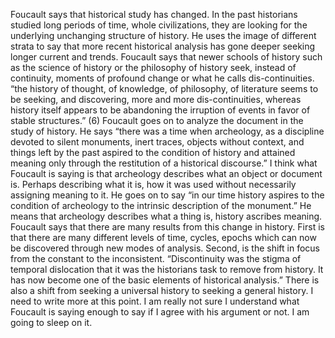 Foucault says that historical study has changed. In the past historians studied long periods of time, whole civilizations, they are looking for the underlying unchanging structure of history. He uses the image of different strata to say that more recent historical analysis has gone deeper seeking longer current and trends. Foucault says that newer schools of history such as the science of history or the philosophy of history seek, instead of continuity, moments of profound change or what he calls dis-continuities. “the history of thought, of knowledge, of philosophy, of literature seems to be seeking, and discovering, more and more dis-continuities, whereas history itself appears to be abandoning the irruption of events in favor of stable structures.” (6)
Foucault goes on to analyze the document in the study of history. He says “there was a time when archeology, as a discipline devoted to silent monuments, inert traces, objects without context, and things left by the past aspired to the condition of history and attained meaning only through the restitution of a historical discourse.” I think what Foucault is saying is that archeology describes what an object or document is. Perhaps describing what it is, how it was used without necessarily assigning meaning to it. He goes on to say “in our time history aspires to the condition of archeology to the intrinsic description of the monument.” He means that archeology describes what a thing is, history ascribes meaning.
Foucault says that there are many results from this change in history. First is that there are many different levels of time, cycles, epochs which can now be discovered through new modes of analysis. Second, is the shift in focus from the constant to the inconsistent. “Discontinuity was the stigma of temporal dislocation that it was the historians task to remove from history. It has now become one of the basic elements of historical analysis.” There is also a shift from seeking a universal history to seeking a general history. 
I need to write more at this point. I am really not sure I understand what Foucault is saying enough to say if I agree with his argument or not. I am going to sleep on it. 


